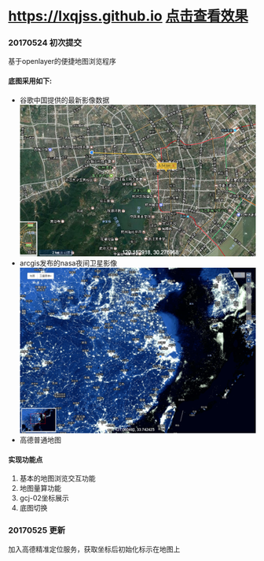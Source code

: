 # https://lxqjss.github.io  [点击查看效果]( https://lxqjss.github.io/)
### 20170524 初次提交
基于openlayer的便捷地图浏览程序

#### 底图采用如下:
- 谷歌中国提供的最新影像数据
![](/img/normal.png)
- arcgis发布的nasa夜间卫星影像
![](/img/nightlight.png)
- 高德普通地图

#### 实现功能点

1. 基本的地图浏览交互功能
2. 地图量算功能
3. gcj-02坐标展示
4. 底图切换



### 20170525 更新
加入高德精准定位服务，获取坐标后初始化标示在地图上
